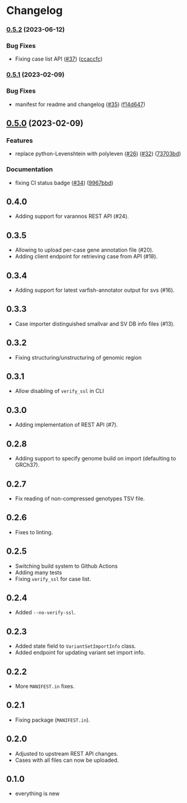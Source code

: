 # Changelog

### [0.5.2](https://www.github.com/bihealth/varfish-cli/compare/v0.5.1...v0.5.2) (2023-06-12)


### Bug Fixes

* Fixing case list API ([#37](https://www.github.com/bihealth/varfish-cli/issues/37)) ([ccaccfc](https://www.github.com/bihealth/varfish-cli/commit/ccaccfcbec7fb209492f1855b5e740f20ac60bbc))

### [0.5.1](https://www.github.com/bihealth/varfish-cli/compare/v0.5.0...v0.5.1) (2023-02-09)


### Bug Fixes

* manifest for readme and changelog ([#35](https://www.github.com/bihealth/varfish-cli/issues/35)) ([f14d647](https://www.github.com/bihealth/varfish-cli/commit/f14d6472728995b9e18726fbfb7c36e86319c999))

## [0.5.0](https://www.github.com/bihealth/varfish-cli/compare/v0.4.0...v0.5.0) (2023-02-09)


### Features

* replace python-Levenshtein with polyleven ([#26](https://www.github.com/bihealth/varfish-cli/issues/26)) ([#32](https://www.github.com/bihealth/varfish-cli/issues/32)) ([73703bd](https://www.github.com/bihealth/varfish-cli/commit/73703bd73796b066de689954caa19a5767f97d76))


### Documentation

* fixing CI status badge ([#34](https://www.github.com/bihealth/varfish-cli/issues/34)) ([9967bbd](https://www.github.com/bihealth/varfish-cli/commit/9967bbd7a706d8338c188468a67a8bbebdb7a330))

## 0.4.0

- Adding support for varannos REST API (#24).

## 0.3.5

- Allowing to upload per-case gene annotation file (#20).
- Adding client endpoint for retrieving case from API (#18).

## 0.3.4

- Adding support for latest varfish-annotator output for svs (#16).

## 0.3.3

- Case importer distinguished smallvar and SV DB info files (#13).

## 0.3.2

- Fixing structuring/unstructuring of genomic region

## 0.3.1

- Allow disabling of `verify_ssl` in CLI

## 0.3.0

- Adding implementation of REST API (#7).

## 0.2.8

- Adding support to specify genome build on import (defaulting to GRCh37).

## 0.2.7

- Fix reading of non-compressed genotypes TSV file.

## 0.2.6

- Fixes to linting.

## 0.2.5

- Switching build system to Github Actions
- Adding many tests
- Fixing `verify_ssl` for case list.

## 0.2.4

- Added `--no-verify-ssl`.

## 0.2.3

- Added state field to `VariantSetImportInfo` class.
- Added endpoint for updating variant set import info.

## 0.2.2

- More `MANIFEST.in` fixes.

## 0.2.1

- Fixing package (`MANIFEST.in`).

## 0.2.0

- Adjusted to upstream REST API changes.
- Cases with all files can now be uploaded.

## 0.1.0

- everything is new

